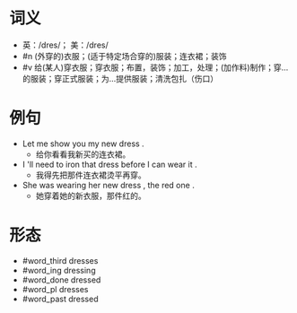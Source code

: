 # 词义
- 英：/dres/； 美：/dres/
- #n (外穿的)衣服；(适于特定场合穿的)服装；连衣裙；装饰
- #v 给(某人)穿衣服；穿衣服；布置，装饰；加工，处理；(加作料)制作；穿…的服装；穿正式服装；为…提供服装；清洗包扎（伤口）
# 例句
- Let me show you my new dress .
	- 给你看看我新买的连衣裙。
- I 'll need to iron that dress before I can wear it .
	- 我得先把那件连衣裙烫平再穿。
- She was wearing her new dress , the red one .
	- 她穿着她的新衣服，那件红的。
# 形态
- #word_third dresses
- #word_ing dressing
- #word_done dressed
- #word_pl dresses
- #word_past dressed

